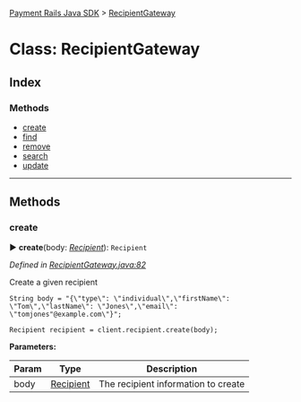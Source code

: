 [Payment Rails Java SDK](../README.md) > [RecipientGateway](../classes/RecipientGateway.md)

# Class: RecipientGateway

## Index

### Methods

- [create](RecipientGateway.md#create)
- [find](RecipientGateway.md#find)
- [remove](RecipientGateway.md#remove)
- [search](RecipientGateway.md#search)
- [update](RecipientGateway.md#update)

---

## Methods

<a id="create"></a>

### create

► **create**(body: _[Recipient](../types/recipient.md)_): `Recipient`

_Defined in [RecipientGateway.java:82](https://github.com/PaymentRails/java-sdk/tree/master/src/main/java/com/trolley/trolley/RecipientGateway.java#L82)_

Create a given recipient

    String body = "{\"type\": \"individual\",\"firstName\": \"Tom\",\"lastName\": \"Jones\",\"email\": \"tomjones"@example.com\"}";

    Recipient recipient = client.recipient.create(body);

**Parameters:**

| Param | Type                               | Description                         |
| ----- | ---------------------------------- | ----------------------------------- |
| body  | [Recipient](../types/recipient.md) | The recipient information to create |

**Returns:** `Recipient`

---

<a id="find"></a>

### find

► **find**(recipientId: _`string`_): `Recipient`

_Defined in [RecipientGateway.java:58](https://github.com/PaymentRails/java-sdk/tree/master/src/main/java/com/trolley/trolley/RecipientGateway.java#L58)_

Find a specific recipient by their Payment Rails recipient ID

Recipient recipient = client.recipient.find(R-efr313md8cj);

**Parameters:**

| Param       | Type     | Description                                   |
| ----------- | -------- | --------------------------------------------- |
| recipientId | `string` | The Payment Rails recipient ID (e.g. R-xyzzy) |

**Returns:** `Recipient`

---

<a id="delete"></a>

### delete

► **delete**(recipientId: _`string`_): `boolean`

_Defined in [RecipientGateway.java:115](https://github.com/PaymentRails/java-sdk/tree/master/src/main/java/com/trolley/trolley/RecipientGateway.java#L115)_

Delete the given recipient.

    boolean response = client.recipient.delete("R-12a3c2ex31");

**Parameters:**

| Param       | Type     | Description                                   |
| ----------- | -------- | --------------------------------------------- |
| recipientId | `string` | The Payment Rails recipient ID (e.g. R-xyzzy) |

**Returns:** `boolean`

---

<a id="search"></a>

### search

► **search**(page: _`number`_, pageSize: _`number`_, term: _`string`_): `Recipient`[]

_Defined in [RecipientGateway.java:123](https://github.com/PaymentRails/java-sdk/tree/master/src/main/java/com/trolley/trolley/RecipientGateway.java#L123)_

**Parameters:**

| Param    | Type     | Description |
| -------- | -------- | ----------- |
| page     | `number` | -           |
| pageSize | `number` | -           |
| term     | `string` | -           |

**Returns:** `Recipient`[]

---

<a id="update"></a>

### update

► **update**(body: _[Recipient](../types/recipient.md)_): `boolean`

_Defined in [RecipientGateway.java:100](https://github.com/PaymentRails/java-sdk/tree/master/src/main/java/com/trolley/trolley/RecipientGateway.java#L100)_

Update the given recipient

    boolean response = client.ecipient.update("R-12xe3","{\"firstName\": \"Mark\"}");

**Parameters:**

| Param | Type                               | Description                          |
| ----- | ---------------------------------- | ------------------------------------ |
| body  | [Recipient](../types/recipient.md) | the changes to make to the recipient |

**Returns:** `boolean`

---
